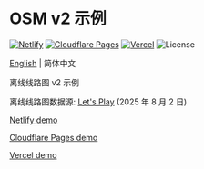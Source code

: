 # OSM v2 示例
[![Netlify](http://img.shields.io/netlify/2061d03f-6bf3-4e0d-aa5f-f48949feaaa2?style=flat-square&logo=netlify&logoColor=white&label=Netlify)](//mtr-osm-example-v2.netlify.app)
[![Cloudflare Pages](https://badge.gteh.top/?url=http%3A%2F%2Fmtr-osm-example-v2.pages.dev&style=flat-square&logo=cloudflare&name=Cloudflare+Pages&logoColor=white)](//mtr-osm-example-v2.pages.dev)
[![Vercel](https://badge.gteh.top/vercel/mtr-osm-example-v2?style=flat-square&name=Vercel)](//mtr-osm-example-v2.vercel.app)
![License](https://img.shields.io/badge/License-MIT-blue?style=flat-square)

[English](//github.com/MTR-Offline-System-Map/example-v2/blob/main/README.md) | 简体中文

离线线路图 v2 示例

离线线路图数据源: [Let's Play](//letsplay.minecrafttransitrailway.com/system-map/) (2025 年 8 月 2 日)

[Netlify demo](//mtr-osm-example-v2.netlify.app/zh-Hans/)

[Cloudflare Pages demo](//mtr-osm-example-v2.pages.dev/zh-Hans/)

[Vercel demo](//mtr-osm-example-v2.vercel.app/zh-Hans/)